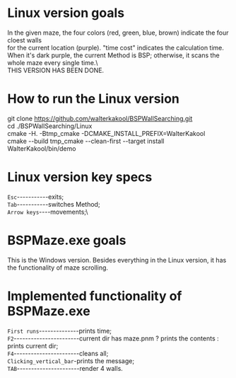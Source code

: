 # Linux version goals
In the given maze, the four colors (red, green, blue, brown) indicate the four cloest walls\
for the current location (purple). "time cost" indicates the calculation time.\
When it's dark purple, the current Method is BSP; otherwise, it scans the whole maze every single time.\  
THIS VERSION HAS BEEN DONE.

# How to run the Linux version
git clone https://github.com/walterkakool/BSPWallSearching.git \
cd ./BSPWallSearching/Linux\
cmake -H. -Btmp_cmake -DCMAKE_INSTALL_PREFIX=WalterKakool\
cmake --build tmp_cmake --clean-first --target install\
WalterKakool/bin/demo

# Linux version key specs
`Esc`-----------exits;\
`Tab`-----------switches Method;\
`Arrow keys`----movements;\

# BSPMaze.exe goals
This is the Windows version. Besides everything in the Linux version, it has\
the functionality of maze scrolling.

# Implemented functionality of BSPMaze.exe 
`First runs`--------------prints time;\
`F2`-----------------------current dir has maze.pnm ? prints the contents : prints current dir;\
`F4`-----------------------cleans all;\
`Clicking_vertical_bar`-prints the message;\
`TAB`----------------------render 4 walls.
